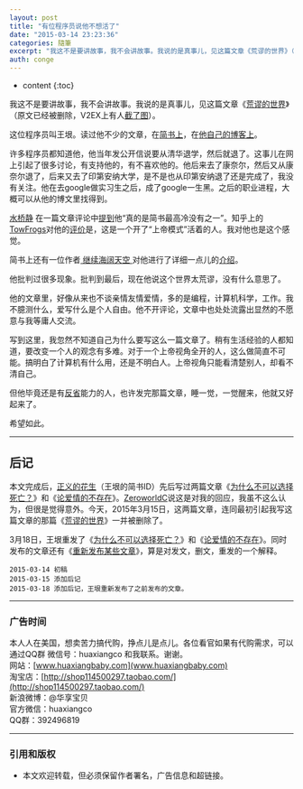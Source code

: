 ```yaml
---
layout: post
title: "有位程序员说他不想活了"
date: "2015-03-14 23:23:36"
categories: 隨筆
excerpt: "我这不是要讲故事，我不会讲故事。我说的是真事儿，见这篇文章《荒谬的世界》（原文已经被删除，V2EX上有人截了图）。 这位程序员叫王垠。读过他不少..."
auth: conge
---
```

* content
{:toc}

我这不是要讲故事，我不会讲故事。我说的是真事儿，见这篇文章《[荒谬的世界](http://www.jianshu.com/p/51e27ebe352c)》（原文已经被删除，V2EX上有人[截了图](http://www.v2ex.com/t/176916)）。

这位程序员叫王垠。读过他不少的文章，在[简书上](http://www.jianshu.com/users/b1dd2b2c87a8/latest_articles)，在[他自己的博客上](http://www.yinwang.org/)。

许多程序员都知道他，他当年发公开信说要从清华退学，然后就退了。这事儿在网上引起了很多讨论，有支持他的，有不喜欢他的。他后来去了康奈尔，然后又从康奈尔退了，后来又去了印第安纳大学，是不是也从印第安纳退了还是完成了，我没有关注。他在去google做实习生之后，成了google一生黑。之后的职业进程，大概可以从他的博文里找得到。

[水桥静](http://www.jianshu.com/users/6c853e55ef54) 在一篇文章评论中[提到](http://www.jianshu.com/p/13f14cd26984/comments/194819#comment-194819)他“真的是简书最高冷没有之一”。知乎上的[TowFrogs](http://www.zhihu.com/people/twofrogs)对他的[评价](http://www.zhihu.com/question/20102511)是，这是一个开了“上帝模式”活着的人。我对他也是这个感觉。

简书上还有一位作者[ 继续海阔天空 ](http://www.jianshu.com/users/1c26e9e36267)对他进行了详细一点儿的[介绍](http://www.jianshu.com/p/e3fc2fff8f47)。

他批判过很多现象。批判到最后，现在他说这个世界太荒谬，没有什么意思了。

他的文章里，好像从来也不谈亲情友情爱情，多的是编程，计算机科学，工作。我不臆测什么，爱写什么是个人自由。他不开评论，文章中也处处流露出显然的不愿意与我等庸人交流。

写到这里，我忽然不知道自己为什么要写这么一篇文章了。稍有生活经验的人都知道，要改变一个人的观念有多难。对于一个上帝视角全开的人，这么做简直不可能。搞明白了计算机有什么用，还是不明白人。上帝视角只能看清楚别人，却看不清自己。

但他毕竟还是有[反省](http://news.cnblogs.com/n/157776)能力的人，也许发完那篇文章，睡一觉，一觉醒来，他就又好起来了。

希望如此。

----

## 后记

本文完成后，[正义的花生](http://www.jianshu.com/users/b1dd2b2c87a8)（王垠的简书ID）先后写过两篇文章《[为什么不可以选择死亡？](http://www.jianshu.com/p/7d31f69567b1)》和《[论爱情的不存在](http://www.jianshu.com/p/f58b6f9454cd)》。[ZeroworldC](http://www.jianshu.com/users/6b5cd8cd8beb)说这是对我的回应，我虽不这么认为，但很是觉得意外。今天，2015年3月15日，这两篇文章，连同最初引起我写这篇文章的那篇《[荒谬的世界](http://www.jianshu.com/p/51e27ebe352c)》一并被删除了。

3月18日，王垠重发了《[为什么不可以选择死亡？](http://www.jianshu.com/p/7d31f69567b1)》和《[论爱情的不存在](http://www.jianshu.com/p/f58b6f9454cd)》。同时发布的文章还有《[重新发布某些文章](http://www.jianshu.com/p/dc5c4ed75a3a)》，算是对发文，删文，重发的一个解释。

```
2015-03-14 初稿
2015-03-15 添加后记
2015-03-18 添加后记，王垠重新发布了之前发布的文章。
```
----

### 广告时间

本人人在美国，想卖苦力搞代购，挣点儿是点儿。各位看官如果有代购需求，可以通过QQ群 微信号：huaxiangco 和我联系。谢谢。  
网站：[www.huaxiangbaby.com](www.huaxiangbaby.com)  
淘宝店：[http://shop114500297.taobao.com/](http://shop114500297.taobao.com/)  
新浪微博：@华享宝贝  
官方微信：huaxiangco  
QQ群：392496819  

----

### 引用和版权

* 本文欢迎转载，但必须保留作者署名，广告信息和超链接。

